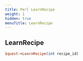 ```yaml
---
title: Perl LearnRecipe
weight: 1
hidden: true
menuTitle: LearnRecipe
---
```

## LearnRecipe
```perl
$quest->LearnRecipe(int recipe_id)
```